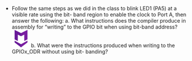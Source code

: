 * Follow the same steps as we did in the class to blink LED1 (PA5) at a visible rate using the bit- band region to enable the clock to Port A, then answer the following:
  a. What instructions does the compiler produce in assembly for “writing” to the GPIO bit when using bit-band address?
![alt text](https://github.com/adam-p/markdown-here/raw/master/src/common/images/icon48.png "Logo Title Text 1")
  b. What were the instructions produced when writing to the GPIOx_ODR without using bit- banding?
